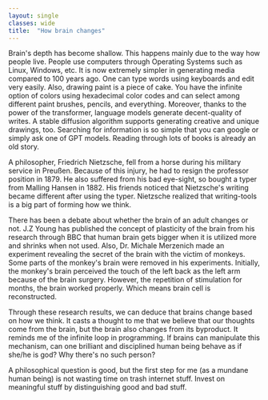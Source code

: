 ```yaml
---
layout: single
classes: wide
title:  "How brain changes"
---
```


Brain's depth has become shallow.
This happens mainly due to the way how people live.
People use computers through Operating Systems such as Linux, Windows, etc.
It is now extremely simpler in generating media compared to 100 years ago. 
One can type words using keyboards and edit very easily. 
Also, drawing paint is a piece of cake. 
You have the infinite option of colors using hexadecimal color codes and can select among different paint brushes, pencils, and everything.
Moreover, thanks to the power of the transformer, language models generate decent-quality of writes.
A stable diffusion algorithm supports generating creative and unique drawings, too.
Searching for information is so simple that you can google or simply ask one of GPT models.
Reading through lots of books is already an old story.

A philosopher, Friedrich Nietzsche, fell from a horse during his military service in Preußen.
Because of this injury, he had to resign the professor position in 1879.
He also suffered from his bad eye-sight, so bought a typer from Malling Hansen in 1882.
His friends noticed that Nietzsche's writing became different after using the typer.
Nietzsche realized that writing-tools is a big part of forming how we think.

There has been a debate about whether the brain of an adult changes or not.
J.Z Young has published the concept of plasticity of the brain from his research through BBC that human brain gets bigger when it is utilized more and shrinks when not used.
Also, Dr. Michale Merzenich made an experiment revealing the secret of the brain with the victim of monkeys.
Some parts of the monkey's brain were removed in his experiments. 
Initially, the monkey's brain perceived the touch of the left back as the left arm because of the brain surgery.
However, the repetition of stimulation for months, the brain worked properly. 
Which means brain cell is reconstructed.

Through these research results, we can deduce that brains change based on how we think.
It casts a thought to me that we believe that our thoughts come from the brain, but the brain also changes from its byproduct.
It reminds me of the infinite loop in programming.
If brains can manipulate this mechanism, can one brilliant and disciplined human being behave as if she/he is god?
Why there's no such person?

A philosophical question is good, but the first step for me (as a mundane human being) is not wasting time on trash internet stuff.
Invest on meaningful stuff by distinguishing good and bad stuff.